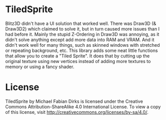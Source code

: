 TiledSprite
=======================

Blitz3D didn't have a UI solution that worked well. There was Draw3D (& Draw3D2) which claimed to solve it, but in turn caused more issues than I had before it. Mainly the stupid Z-Ordering in Draw3D was annoying, as it didn't solve anything except add more data into RAM and VRAM. And it didn't work well for many things, such as skinned windows with stretched or repeating background, etc.
This library adds some neat little functions that allow you to create a "Tiled Sprite". It does that by cutting up the original texture using new vertices instead of adding more textures to memory or using a fancy shader.

License
=======
TiledSprite by Michael Fabian Dirks is licensed under the Creative Commons Attribution-ShareAlike 4.0 International License. To view a copy of this license, visit http://creativecommons.org/licenses/by-sa/4.0/.